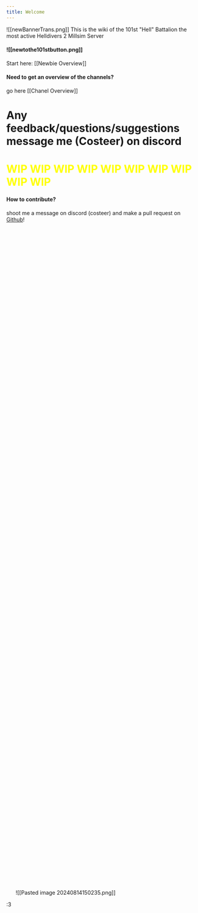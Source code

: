 ```yaml
---
title: Welcome
---
```


![[newBannerTrans.png]]
This is the wiki of the 101st "Hell" Battalion the most active Helldivers 2 Millsim Server

#### ![[newtothe101stbutton.png]]

Start here: [[Newbie Overview]]

#### Need to get an overview of the channels?
go here [[Chanel Overview]]

# Any feedback/questions/suggestions message me (Costeer) on discord

# <span style="color:rgb(255, 255, 0)"><span style="color:F9FF21)">WIP WIP WIP WIP WIP WIP WIP WIP WIP WIP </span> </span>

#### How to contribute?
shoot me a message on discord (costeer) and make a pull request on [Github](https://github.com/Costeer/101st-Wiki)! 


⠀⠀

⠀⠀

⠀⠀

⠀⠀

⠀⠀

⠀⠀

⠀⠀

⠀⠀

⠀⠀

⠀⠀

⠀⠀

⠀⠀

⠀⠀

⠀⠀

⠀⠀

⠀⠀

⠀⠀

⠀⠀

⠀⠀

⠀⠀

⠀⠀

⠀⠀

⠀⠀

⠀⠀

⠀⠀

⠀⠀

⠀⠀

⠀⠀

⠀⠀

⠀⠀

⠀⠀

⠀⠀

⠀⠀

⠀⠀

⠀⠀

⠀⠀

⠀⠀

⠀⠀

⠀⠀

⠀⠀

⠀⠀

⠀⠀

⠀⠀

⠀⠀

⠀⠀

⠀⠀

⠀⠀

⠀⠀

⠀⠀

⠀⠀

⠀⠀

⠀⠀

⠀⠀

⠀⠀

⠀⠀

⠀⠀

⠀⠀
![[Pasted image 20240814150235.png]]

:3